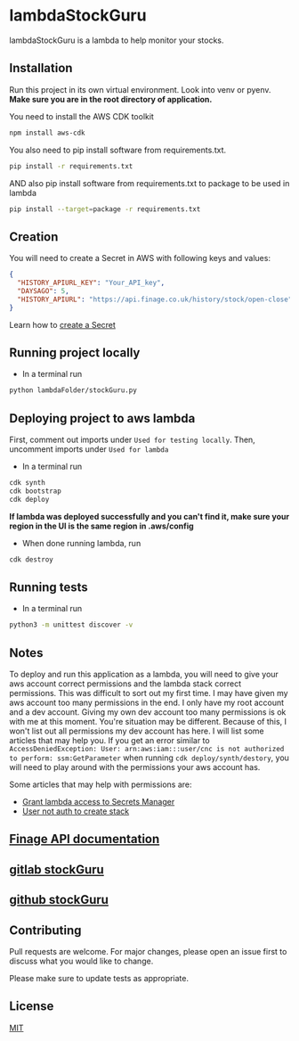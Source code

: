 # lambdaStockGuru

lambdaStockGuru is a lambda to help monitor your stocks.

## Installation

Run this project in its own virtual environment. Look into venv or pyenv.
**Make sure you are in the root directory of application.**

You need to install the AWS CDK toolkit

```bash
npm install aws-cdk
```

You also need to pip install software from requirements.txt.

```bash
pip install -r requirements.txt
```

AND also pip install software from requirements.txt to package to be used in lambda

```bash
pip install --target=package -r requirements.txt
```

## Creation

You will need to create a Secret in AWS with following keys and values:

```json
{
  "HISTORY_APIURL_KEY": "Your_API_key",
  "DAYSAGO": 5,
  "HISTORY_APIURL": "https://api.finage.co.uk/history/stock/open-close"
}
```

Learn how to [create a Secret](https://aws.amazon.com/blogs/networking-and-content-delivery/securing-and-accessing-secrets-from-lambdaedge-using-aws-secrets-manager/)

## Running project locally

- In a terminal run

```bash
python lambdaFolder/stockGuru.py
```

## Deploying project to aws lambda

First, comment out imports under `Used for testing locally`. Then, uncomment imports under `Used for lambda`

- In a terminal run

```bash
cdk synth
cdk bootstrap
cdk deploy
```

**If lambda was deployed successfully and you can't find it, make sure your region in the UI is the same region in .aws/config**

- When done running lambda, run

```bash
cdk destroy
```

## Running tests

- In a terminal run

```bash
python3 -m unittest discover -v
```

## Notes

To deploy and run this application as a lambda, you will need to give your aws account correct permissions and the lambda stack correct permissions. This was difficult to sort out my first time. I may have given my aws account too many permissions in the end. I only have my root account and a dev account. Giving my own dev account too many permissions is ok with me at this moment. You're situation may be different. Because of this, I won't list out all permissions my dev account has here. I will list some articles that may help you. If you get an error similar to `AccessDeniedException: User: arn:aws:iam:::user/cnc is not authorized to perform: ssm:GetParameter` when running `cdk deploy/synth/destory`, you will need to play around with the permissions your aws account has.

Some articles that may help with permissions are:

- [Grant lambda access to Secrets Manager](https://bobbyhadz.com/blog/aws-grant-lambda-access-to-secrets-manager)
- [User not auth to create stack](https://stackoverflow.com/questions/34237218/user-is-not-authorized-to-perform-cloudformationcreatestack)

## [Finage API documentation](https://finage.co.uk/docs/api/us-stock-historical-end-of-day-data)

## [gitlab stockGuru](https://gitlab.com/kinnander/lambdastockguru/-/tree/main)

## [github stockGuru](https://github.com/m-kinnanderRepos/stockguru)

## Contributing

Pull requests are welcome. For major changes, please open an issue first to discuss what you would like to change.

Please make sure to update tests as appropriate.

## License

[MIT](https://choosealicense.com/licenses/mit/)
